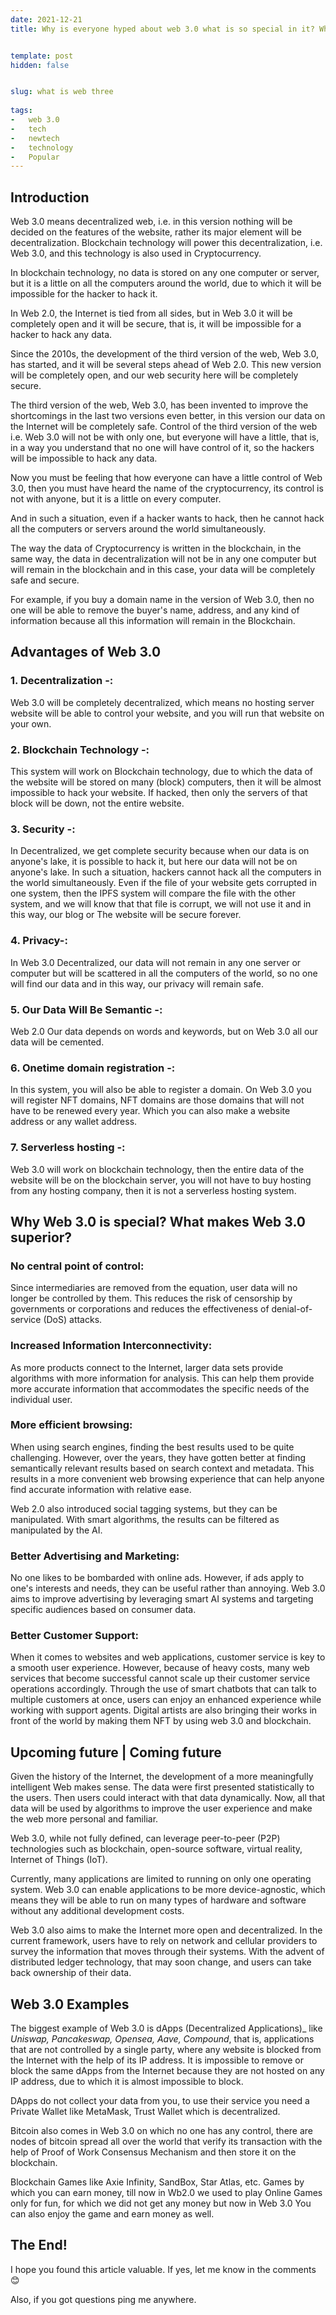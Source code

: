 ```yaml
---
date: 2021-12-21
title: Why is everyone hyped about web 3.0 what is so special in it? What are its Advantages and what will be its future - all in one post


template: post
hidden: false


slug: what is web three
  
tags:
-   web 3.0
-   tech
-   newtech
-   technology
-   Popular
---
```

<!-- more -->

<!-- more -->



## Introduction



Web 3.0 means decentralized web, i.e. in this version nothing will be decided on the features of the website, rather its major element will be decentralization. Blockchain technology will power this decentralization, i.e. Web 3.0, and this technology is also used in Cryptocurrency.

In blockchain technology, no data is stored on any one computer or server, but it is a little on all the computers around the world, due to which it will be impossible for the hacker to hack it.

In Web 2.0, the Internet is tied from all sides, but in Web 3.0 it will be completely open and it will be secure, that is, it will be impossible for a hacker to hack any data. 

Since the 2010s, the development of the third version of the web, Web 3.0, has started, and it will be several steps ahead of Web 2.0. This new version will be completely open, and our web security here will be completely secure.

The third version of the web, Web 3.0, has been invented to improve the shortcomings in the last two versions even better, in this version our data on the Internet will be completely safe. Control of the third version of the web i.e. Web 3.0 will not be with only one, but everyone will have a little, that is, in a way you understand that no one will have control of it, so the hackers will be impossible to hack any data.

Now you must be feeling that how everyone can have a little control of Web 3.0, then you must have heard the name of the cryptocurrency, its control is not with anyone, but it is a little on every computer.

And in such a situation, even if a hacker wants to hack, then he cannot hack all the computers or servers around the world simultaneously.

The way the data of Cryptocurrency is written in the blockchain, in the same way, the data in decentralization will not be in any one computer but will remain in the blockchain and in this case, your data will be completely safe and secure.

For example, if you buy a domain name in the version of Web 3.0, then no one will be able to remove the buyer's name, address, and any kind of information because all this information will remain in the Blockchain.

## **Advantages of Web 3.0**

### 1. **Decentralization -:** 
Web 3.0 will be completely decentralized, which means no hosting server website will be able to control your website, and you will run that website on your own.

### 2. **Blockchain Technology -:** 
This system will work on Blockchain technology, due to which the data of the website will be stored on many (block) computers, then it will be almost impossible to hack your website. If hacked, then only the servers of that block will be down, not the entire website.
### 3. **Security -:** 
In Decentralized, we get complete security because when our data is on anyone's lake, it is possible to hack it, but here our data will not be on anyone's lake. In such a situation, hackers cannot hack all the computers in the world simultaneously. Even if the file of your website gets corrupted in one system, then the IPFS system will compare the file with the other system, and we will know that that file is corrupt, we will not use it and in this way, our blog or The website will be secure forever.
### 4. **Privacy-:** 
In Web 3.0 Decentralized, our data will not remain in any one server or computer but will be scattered in all the computers of the world, so no one will find our data and in this way, our privacy will remain safe.
### 5. **Our Data Will Be Semantic -:** 
Web 2.0 Our data depends on words and keywords, but on Web 3.0 all our data will be cemented.
### 6. **Onetime domain registration -:** 
In this system, you will also be able to register a domain. On Web 3.0 you will register NFT domains, NFT domains are those domains that will not have to be renewed every year. Which you can also make a website address or any wallet address.
### 7. **Serverless hosting -:** 
Web 3.0 will work on blockchain technology, then the entire data of the website will be on the blockchain server, you will not have to buy hosting from any hosting company, then it is not a serverless hosting system.

## **Why Web 3.0 is special? What makes Web 3.0 superior?**

### **No central point of control:** 
Since intermediaries are removed from the equation, user data will no longer be controlled by them. This reduces the risk of censorship by governments or corporations and reduces the effectiveness of denial-of-service (DoS) attacks.

### **Increased Information Interconnectivity:** 
As more products connect to the Internet, larger data sets provide algorithms with more information for analysis. This can help them provide more accurate information that accommodates the specific needs of the individual user.

### **More efficient browsing:** 
When using search engines, finding the best results used to be quite challenging. However, over the years, they have gotten better at finding semantically relevant results based on search context and metadata. This results in a more convenient web browsing experience that can help anyone find accurate information with relative ease.

Web 2.0 also introduced social tagging systems, but they can be manipulated. With smart algorithms, the results can be filtered as manipulated by the AI.

### **Better Advertising and Marketing:** 
No one likes to be bombarded with online ads. However, if ads apply to one's interests and needs, they can be useful rather than annoying. Web 3.0 aims to improve advertising by leveraging smart AI systems and targeting specific audiences based on consumer data.

### **Better Customer Support:** 
When it comes to websites and web applications, customer service is key to a smooth user experience. However, because of heavy costs, many web services that become successful cannot scale up their customer service operations accordingly. Through the use of smart chatbots that can talk to multiple customers at once, users can enjoy an enhanced experience while working with support agents. Digital artists are also bringing their works in front of the world by making them NFT by using web 3.0 and blockchain.

## **Upcoming future | Coming future**

Given the history of the Internet, the development of a more meaningfully intelligent Web makes sense. The data were first presented statistically to the users. Then users could interact with that data dynamically. Now, all that data will be used by algorithms to improve the user experience and make the web more personal and familiar.

Web 3.0, while not fully defined, can leverage peer-to-peer (P2P) technologies such as blockchain, open-source software, virtual reality, Internet of Things (IoT).

Currently, many applications are limited to running on only one operating system. Web 3.0 can enable applications to be more device-agnostic, which means they will be able to run on many types of hardware and software without any additional development costs.

Web 3.0 also aims to make the Internet more open and decentralized. In the current framework, users have to rely on network and cellular providers to survey the information that moves through their systems. With the advent of distributed ledger technology, that may soon change, and users can take back ownership of their data.

## **Web 3.0 Examples**

The biggest example of Web 3.0 is dApps (Decentralized Applications)_ like _Uniswap, Pancakeswap, Opensea, Aave, Compound_, that is, applications that are not controlled by a single party, where any website is blocked from the Internet with the help of its IP address. It is impossible to remove or block the same dApps from the Internet because they are not hosted on any IP address, due to which it is almost impossible to block.

DApps do not collect your data from you, to use their service you need a Private Wallet like MetaMask, Trust Wallet which is decentralized.

Bitcoin also comes in Web 3.0 on which no one has any control, there are nodes of bitcoin spread all over the world that verify its transaction with the help of Proof of Work Consensus Mechanism and then store it on the blockchain.

Blockchain Games like Axie Infinity, SandBox, Star Atlas, etc. Games by which you can earn money, till now in Wb2.0 we used to play Online Games only for fun, for which we did not get any money but now in Web 3.0 You can also enjoy the game and earn money as well.

## The End!

I hope you found this article valuable. If yes, let me know in the comments 😊

Also, if you got questions ping me anywhere.
